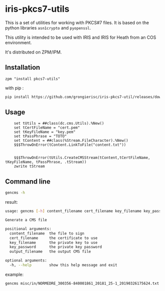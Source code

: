  # iris-pkcs7-utils

This is a set of utilities for working with PKCS#7 files. It is based on the python libraries `asn1crypto` and `pyopenssl`.

This utility is intended to be used with IRIS and IRIS for Heath from an COS environment.

It's distributed on ZPM/IPM.

## Installation

```objectscript
zpm "install pkcs7-utils"
```

with pip :

```bash
pip install https://github.com/grongierisc/iris-pkcs7-util/releases/download/v0.0.1/iris_gen_cms-0.0.1-py3-none-any.whl
```

## Usage

```objectscript
    set tUtils = ##class(dc.cms.Utils).%New()
    set tCertFileName = "cert.pem"
    set tKeyFileName = "key.pem"
    set tPassPhrase = "TOTO"
    set tContent = ##class(%Stream.FileCharacter).%New()
    $$$ThrowOnError(tContent.LinkToFile("content.txt"))


    $$$ThrowOnError(tUtils.CreateCMSStream(tContent,tCertFileName, tKeyFileName, tPassPhrase, .tStream))
    zwrite tStream
```

## Command line

```bash
gencms -h
```

result:

```bash
usage: gencms [-h] content_filename cert_filename key_filename key_password output_filename

Generate a CMS file

positional arguments:
  content_filename  the file to sign
  cert_filename     the certificate to use
  key_filename      the private key to use
  key_password      the private key password
  output_filename   the output CMS file

optional arguments:
  -h, --help        show this help message and exit
```

example:

```bash
gencms misc/in/NORMEDRE_300356-840001861_20181_25-1_20190326175624.txt misc/cert/asip-p12-EL-TEST-ORG-SIGN-20200702-170758.crt.pem misc/key/asip-p12-EL-TEST-ORG-SIGN-20200702-170758.key.pem toto misc/out/toto.cms
```